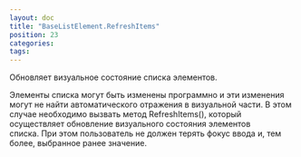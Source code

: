 ```yaml
---
layout: doc
title: "BaseListElement.RefreshItems"
position: 23
categories: 
tags: 
---
```


Обновляет визуальное состояние списка элементов.

Элементы списка могут быть изменены программно и эти изменения могут не найти автоматического отражения в визуальной части. В этом случае необходимо вызвать метод RefreshItems(), который осуществляет обновление визуального состояния элементов списка. При этом пользователь не должен терять фокус ввода и, тем более, выбранное ранее значение.

 

 


